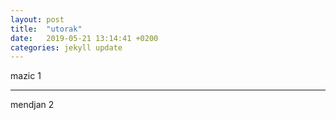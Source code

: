 ```yaml
---
layout: post
title:  "utorak"
date:   2019-05-21 13:14:41 +0200
categories: jekyll update
---
```


mazic 1  

***

mendjan 2  